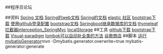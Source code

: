 ##程序员论坛

##资料
[Spring 文档](http://spring.io/guides)
[Spring的web文档](https://spring.io/guides/gs/serving-web-content/)
[Spring的文档](https://spring.io/guides/gs/serving-web-content/e0bf5ff19d6f2037810563902ef1015c19e98903)
[elastic 社区](https://elasticsearch.cn/)
[bootstrap下载](https://codeload.github.com/twbs/bootstrap/zip/v3.3.7)
[使用github登录配置](https://developer.github.com/apps/building-oauth-apps/creating-an-oauth-app/)
[bootstrap文档](https://v3.bootcss.com/)
[Springboot继承数据库的文档](https://docs.spring.io/spring-boot/docs/2.0.0.RC1/reference/htmlsingle/#boot-features-sql)
[thymeleaf](https://www.thymeleaf.org/doc/tutorials/3.0/usingthymeleaf.html#setting-attribute-values)
[拦截器interception_SpringMvc](https://docs.spring.io/spring/docs/current/spring-framework-reference/web.html#mvc-handlermapping-interceptor)
[localStorage](https://www.runoob.com/jsref/prop-win-localstorage.html)
##工具
[github下载](https://github.com/download)
[bootstrap下载](https://codeload.github.com/twbs/bootstrap/zip/v3.3.7)
[Visual-paradigm](http://www.visual-paradigm.com)
[lombok可以自动补全类的方法](https://projectlombok.org/)
[谷歌商店](chrome-extension://coohjcphdfgbiolnekdpbcijmhambjff/index.html)
##脚本
[运行mybatisGenerator]()mvn -Dmybatis.generator.overwrite=true mybatis-generator:generate